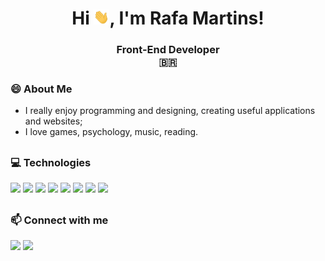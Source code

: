 <div align="center">
  <h1>Hi <img src="https://raw.githubusercontent.com/ABSphreak/ABSphreak/master/gifs/Hi.gif" alt="Hand waving emoji" width="25px">, I'm Rafa Martins!</h1>

  <h3>Front-End Developer<br>🇧🇷</h3>
</div>

### 😄 About Me 
- I really enjoy programming and designing, creating useful applications and websites; 
- I love games, psychology, music, reading.

##

### 💻 Technologies
<div>
  <img src="https://cdn.jsdelivr.net/gh/devicons/devicon/icons/html5/html5-original.svg" width="40px"/> 
  <img src="https://cdn.jsdelivr.net/gh/devicons/devicon/icons/css3/css3-original.svg" width="40px"/>
  <img src="https://cdn.jsdelivr.net/gh/devicons/devicon/icons/sass/sass-original.svg" width="40px"/>
  <img src="https://cdn.jsdelivr.net/gh/devicons/devicon/icons/javascript/javascript-original.svg" width="40px"/>
  <img src="https://cdn.jsdelivr.net/gh/devicons/devicon/icons/typescript/typescript-original.svg" width="40px"/>
  <img src="https://cdn.jsdelivr.net/gh/devicons/devicon/icons/react/react-original.svg" width="40px"/>
  <img src="https://cdn.jsdelivr.net/gh/devicons/devicon/icons/git/git-original.svg" width="40px"/>
  <img src="https://cdn.jsdelivr.net/gh/devicons/devicon/icons/github/github-original.svg" width="40px"/>
</div>

##

### 📫 Connect with me
<a href="https://www.linkedin.com/in/rafael-martins-4221ab1b0/" target="_blank"><img src="https://cdn.jsdelivr.net/gh/devicons/devicon/icons/linkedin/linkedin-original.svg" width="40px"/></a>
<a href="https://twitter.com/devRafaMartins" target="_blank"><img src="https://cdn.jsdelivr.net/gh/devicons/devicon/icons/twitter/twitter-original.svg" width="40px"/></a>
